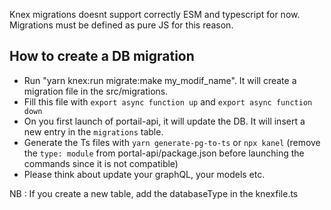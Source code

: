 Knex migrations doesnt support correctly ESM and typescript for now.
Migrations must be defined as pure JS for this reason.

## How to create a DB migration

- Run "yarn knex:run migrate:make my_modif_name". It will create a migration file in the src/migrations.
- Fill this file with `export async function up` and `export async function down`
- On you first launch of portail-api, it will update the DB. It will insert a new entry in the `migrations` table.
- Generate the Ts files with `yarn generate-pg-to-ts` or `npx kanel` (remove the `type: module` from
  portal-api/package.json before launching the commands since it is not compatible)
- Please think about update your graphQL, your models etc.

NB : If you create a new table, add the databaseType in the knexfile.ts
